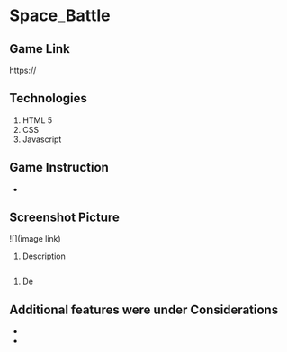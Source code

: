 # Space_Battle

## Game Link
https://

## Technologies
1. HTML 5
1. CSS
1. Javascript

## Game Instruction
- 

## Screenshot Picture
![](image link)
1. Description

![]()
1. De

## Additional features were under Considerations
-
-
